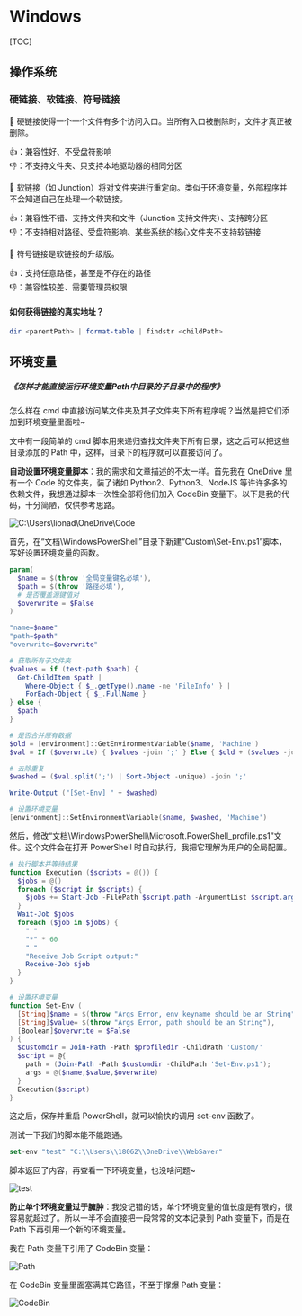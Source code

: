 # Windows

[TOC]

## 操作系统

### 硬链接、软链接、符号链接

🔗 硬链接使得一个一个文件有多个访问入口。当所有入口被删除时，文件才真正被删除。

👍：兼容性好、不受盘符影响
<br>
👎：不支持文件夹、只支持本地驱动器的相同分区

🔗 软链接（如 Junction）将对文件夹进行重定向。类似于环境变量，外部程序并不会知道自己在处理一个软链接。

👍：兼容性不错、支持文件夹和文件（Junction 支持文件夹）、支持跨分区
<br>
👎：不支持相对路径、受盘符影响、某些系统的核心文件夹不支持软链接

🔗 符号链接是软链接的升级版。

👍：支持任意路径，甚至是不存在的路径
<br>
👎：兼容性较差、需要管理员权限

#### 如何获得链接的真实地址？

```powershell
dir <parentPath> | format-table | findstr <childPath>
```

## 环境变量

##### <Link type="h5" to="https://mgear-file.oss-cn-shanghai.aliyuncs.com/%E6%80%8E%E6%A0%B7%E6%89%8D%E8%83%BD%E7%9B%B4%E6%8E%A5%E8%BF%90%E8%A1%8C%E7%8E%AF%E5%A2%83%E5%8F%98%E9%87%8FPath%E4%B8%AD%E7%9B%AE%E5%BD%95%E7%9A%84%E5%AD%90%E7%9B%AE%E5%BD%95%E4%B8%AD%E7%9A%84%E7%A8%8B%E5%BA%8F_CSDN%E7%A4%BE%E5%8C%BA.html" source="https://bbs.csdn.net/topics/390354388" >《怎样才能直接运行环境变量Path中目录的子目录中的程序》</Link>

怎么样在 cmd 中直接访问某文件夹及其子文件夹下所有程序呢？当然是把它们添加到环境变量里面啦~

文中有一段简单的 cmd 脚本用来递归查找文件夹下所有目录，这之后可以把这些目录添加的 Path 中，这样，目录下的程序就可以直接访问了。

**自动设置环境变量脚本**：我的需求和文章描述的不太一样。首先我在 OneDrive 里有一个 Code 的文件夹，装了诸如 Python2、Python3、NodeJS 等许许多多的依赖文件，我想通过脚本一次性全部将他们加入 CodeBin 变量下。以下是我的代码，十分简陋，仅供参考思路。

![C:\Users\lionad\OneDrive\Code](https://mgear-image.oss-cn-shanghai.aliyuncs.com/image/other/20210917151711.png?type=win11)

首先，在“文档\WindowsPowerShell”目录下新建“Custom\Set-Env.ps1”脚本，写好设置环境变量的函数。

```powershell
param(
  $name = $(throw '全局变量键名必填'),
  $path = $(throw '路径必填'),
  # 是否覆盖源键值对
  $overwrite = $False
)

"name=$name"
"path=$path"
"overwrite=$overwrite"

# 获取所有子文件夹
$values = if (test-path $path) {
  Get-ChildItem $path | 
    Where-Object { $_.getType().name -ne 'FileInfo' } | 
    ForEach-Object { $_.FullName }
} else {
  $path
}

# 是否合并原有数据
$old = [environment]::GetEnvironmentVariable($name, 'Machine')
$val = If ($overwrite) { $values -join ';' } Else { $old + ($values -join ';') }

# 去除重复
$washed = ($val.split(';') | Sort-Object -unique) -join ';'

Write-Output ("[Set-Env] " + $washed)

# 设置环境变量
[environment]::SetEnvironmentVariable($name, $washed, 'Machine')
```

然后，修改“文档\WindowsPowerShell\Microsoft.PowerShell_profile.ps1”文件。这个文件会在打开 PowerShell 时自动执行，我把它理解为用户的全局配置。

```powershell
# 执行脚本并等待结果
function Execution ($scripts = @()) {
  $jobs = @()
  foreach ($script in $scripts) {
    $jobs += Start-Job -FilePath $script.path -ArgumentList $script.args
  }
  Wait-Job $jobs
  foreach ($job in $jobs) {
    " "
    "*" * 60
    " "
    "Receive Job Script output:"
    Receive-Job $job
  }
}

# 设置环境变量
function Set-Env (
  [String]$name = $(throw "Args Error, env keyname should be an String"),
  [String]$value= $(throw "Args Error, path should be an String"),
  [Boolean]$overwrite = $False
) {
  $customdir = Join-Path -Path $profiledir -ChildPath 'Custom/'
  $script = @{
    path = (Join-Path -Path $customdir -ChildPath 'Set-Env.ps1');
    args = @($name,$value,$overwrite)
  }
  Execution($script)
}
```

这之后，保存并重启 PowerShell，就可以愉快的调用 set-env 函数了。

测试一下我们的脚本能不能跑通。

```js
set-env "test" "C:\\Users\\18062\\OneDrive\\WebSaver"
```

脚本返回了内容，再查看一下环境变量，也没啥问题~

![test](https://mgear-image.oss-cn-shanghai.aliyuncs.com/image/other/20210917152840.png?type=win11-square)

**防止单个环境变量过于臃肿**：我没记错的话，单个环境变量的值长度是有限的，很容易就超过了。所以一半不会直接把一段常常的文本记录到 Path 变量下，而是在 Path 下再引用一个新的环境变量。

我在 Path 变量下引用了 CodeBin 变量：

![Path](https://mgear-image.oss-cn-shanghai.aliyuncs.com/image/other/20210917150802.png?type=win11)

在 CodeBin 变量里面塞满其它路径，不至于撑爆 Path 变量：

![CodeBin](https://mgear-image.oss-cn-shanghai.aliyuncs.com/image/other/20210917150717.png?type=win11)
